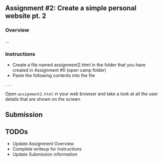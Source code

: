 ## Assignment #2: Create a simple personal website pt. 2


### Overview

...

### Instructions

- Create a file named assignment2.html in the folder that you have created in Assignment #0 (open camp folder)
- Paste the following contents into the file

```
...
```

Open `assignment2.html` in your web browser and take a look at all the user details that are shown on the screen.


## Submission



## TODOs

- Update Assignment Overview
- Complete writeup for Instructions
- Update Submission information


